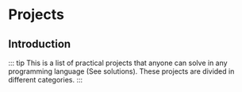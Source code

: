 # Projects


## Introduction
::: tip
This is a list of practical projects that anyone can solve in any programming language (See solutions). These projects are divided in different categories.
:::



